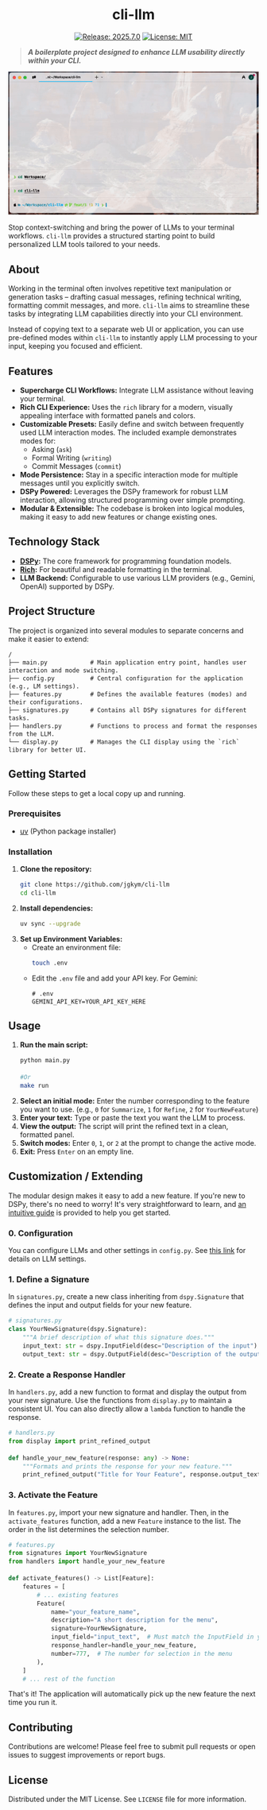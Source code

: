 <div align='center'>
<h1>cli-llm</h1>

[![Release: 2025.7.0](https://img.shields.io/badge/Release-2025.7.0-blue.svg)]()
[![License: MIT](https://img.shields.io/badge/License-MIT-yellow.svg)](https://opensource.org/licenses/MIT)
</div>

> ***A boilerplate project designed to enhance LLM usability directly within your CLI.***

![demo](assets/demo.gif)

Stop context-switching and bring the power of LLMs to your terminal workflows. `cli-llm` provides a structured starting point to build personalized LLM tools tailored to your needs.

## About

Working in the terminal often involves repetitive text manipulation or generation tasks – drafting casual messages, refining technical writing, formatting commit messages, and more. `cli-llm` aims to streamline these tasks by integrating LLM capabilities directly into your CLI environment.

Instead of copying text to a separate web UI or application, you can use pre-defined modes within `cli-llm` to instantly apply LLM processing to your input, keeping you focused and efficient.

## Features

*   **Supercharge CLI Workflows:** Integrate LLM assistance without leaving your terminal.
*   **Rich CLI Experience:** Uses the `rich` library for a modern, visually appealing interface with formatted panels and colors.
*   **Customizable Presets:** Easily define and switch between frequently used LLM interaction modes. The included example demonstrates modes for:
    *   Asking (`ask`)
    *   Formal Writing (`writing`)
    *   Commit Messages (`commit`)
*   **Mode Persistence:** Stay in a specific interaction mode for multiple messages until you explicitly switch.
*   **DSPy Powered:** Leverages the DSPy framework for robust LLM interaction, allowing structured programming over simple prompting.
*   **Modular & Extensible:** The codebase is broken into logical modules, making it easy to add new features or change existing ones.

## Technology Stack

*   **[DSPy](https://dspy.ai/):** The core framework for programming foundation models.
*   **[Rich](https://github.com/Textualize/rich):** For beautiful and readable formatting in the terminal.
*   **LLM Backend:** Configurable to use various LLM providers (e.g., Gemini, OpenAI) supported by DSPy.

## Project Structure

The project is organized into several modules to separate concerns and make it easier to extend:

```
/
├── main.py            # Main application entry point, handles user interaction and mode switching.
├── config.py          # Central configuration for the application (e.g., LM settings).
├── features.py        # Defines the available features (modes) and their configurations.
├── signatures.py      # Contains all DSPy signatures for different tasks.
├── handlers.py        # Functions to process and format the responses from the LLM.
└── display.py         # Manages the CLI display using the `rich` library for better UI.
```

## Getting Started

Follow these steps to get a local copy up and running.

### Prerequisites

*   [uv](https://docs.astral.sh/uv/getting-started/installation/) (Python package installer)

### Installation

1.  **Clone the repository:**
    ```bash
    git clone https://github.com/jgkym/cli-llm
    cd cli-llm
    ```
2.  **Install dependencies:**
    ```bash
    uv sync --upgrade
    ```
3.  **Set up Environment Variables:**
    *   Create an environment file:
        ```bash
        touch .env
        ```
    *   Edit the `.env` file and add your API key. For Gemini:
        ```dotenv
        # .env
        GEMINI_API_KEY=YOUR_API_KEY_HERE
        ```

## Usage

1.  **Run the main script:**
    ```bash
    python main.py

    #Or
    make run
    ```
2.  **Select an initial mode:** Enter the number corresponding to the feature you want to use. (e.g., `0` for `Summarize`, `1` for `Refine`, `2` for `YourNewFeature`)
3.  **Enter your text:** Type or paste the text you want the LLM to process.
4.  **View the output:** The script will print the refined text in a clean, formatted panel.
5.  **Switch modes:** Enter `0`, `1`, or `2` at the prompt to change the active mode.
6.  **Exit:** Press `Enter` on an empty line.

## Customization / Extending

The modular design makes it easy to add a new feature. If you're new to DSPy, there's no need to worry! It's very straightforward to learn, and [an intuitive guide](https://dspy.ai/learn/) is provided to help you get started.  

### 0. Configuration

You can configure LLMs and other settings in `config.py`. See [this link](https://dspy.ai/api/models/LM/) for details on LLM settings.


### 1. Define a Signature

In `signatures.py`, create a new class inheriting from `dspy.Signature` that defines the input and output fields for your new feature.

```python
# signatures.py
class YourNewSignature(dspy.Signature):
    """A brief description of what this signature does."""
    input_text: str = dspy.InputField(desc="Description of the input")
    output_text: str = dspy.OutputField(desc="Description of the output")
```

### 2. Create a Response Handler

In `handlers.py`, add a new function to format and display the output from your new signature. Use the functions from `display.py` to maintain a consistent UI. You can also directly allow a `lambda` function to handle the response.

```python
# handlers.py
from display import print_refined_output

def handle_your_new_feature(response: any) -> None:
    """Formats and prints the response for your new feature."""
    print_refined_output("Title for Your Feature", response.output_text)
```

### 3. Activate the Feature

In `features.py`, import your new signature and handler. Then, in the `activate_features` function, add a new `Feature` instance to the list. The order in the list determines the selection number.

```python
# features.py
from signatures import YourNewSignature
from handlers import handle_your_new_feature

def activate_features() -> List[Feature]:
    features = [
        # ... existing features
        Feature(
            name="your_feature_name",
            description="A short description for the menu",
            signature=YourNewSignature,
            input_field="input_text",  # Must match the InputField in your signature
            response_handler=handle_your_new_feature,
            number=777,  # The number for selection in the menu
        ),
    ]
    # ... rest of the function
```

That's it! The application will automatically pick up the new feature the next time you run it.

## Contributing

Contributions are welcome! Please feel free to submit pull requests or open issues to suggest improvements or report bugs.

## License

Distributed under the MIT License. See `LICENSE` file for more information.
